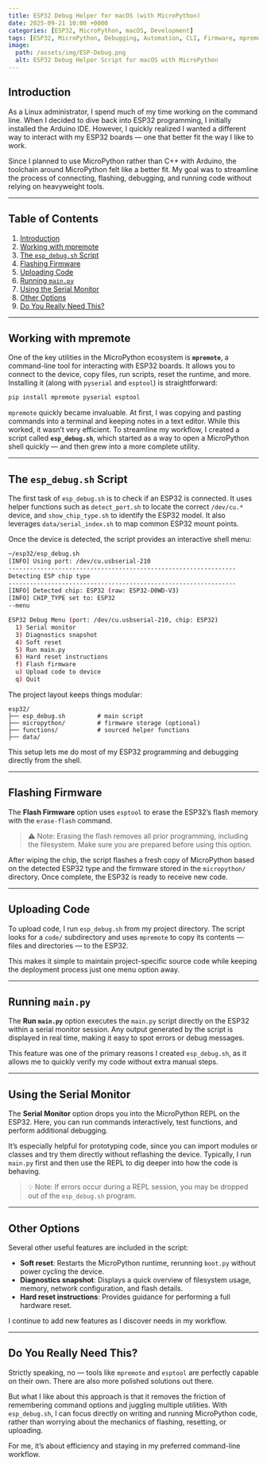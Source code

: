 ```yaml
---
title: ESP32 Debug Helper for macOS (with MicroPython)
date: 2025-09-21 10:00 +0000
categories: [ESP32, MicroPython, macOS, Development]
tags: [ESP32, MicroPython, Debugging, Automation, CLI, Firmware, mpremote, esptool]
image:
  path: /assets/img/ESP-Debug.png
  alt: ESP32 Debug Helper Script for macOS with MicroPython
---
```

## Introduction

As a Linux administrator, I spend much of my time working on the command line. When I decided to dive back into ESP32 programming, I initially installed the Arduino IDE. However, I quickly realized I wanted a different way to interact with my ESP32 boards — one that better fit the way I like to work.

Since I planned to use MicroPython rather than C++ with Arduino, the toolchain around MicroPython felt like a better fit. My goal was to streamline the process of connecting, flashing, debugging, and running code without relying on heavyweight tools.

---
## Table of Contents

1. [Introduction](#introduction)
2. [Working with mpremote](#working-with-mpremote)
3. [The `esp_debug.sh` Script](#the-esp_debugsh-script)
4. [Flashing Firmware](#flashing-firmware)
5. [Uploading Code](#uploading-code)
6. [Running `main.py`](#running-mainpy)
7. [Using the Serial Monitor](#using-the-serial-monitor)
8. [Other Options](#other-options)
9. [Do You Really Need This?](#do-you-really-need-this)

---

## Working with mpremote

One of the key utilities in the MicroPython ecosystem is **`mpremote`**, a command-line tool for interacting with ESP32 boards. It allows you to connect to the device, copy files, run scripts, reset the runtime, and more. Installing it (along with `pyserial` and `esptool`) is straightforward:

```bash
pip install mpremote pyserial esptool
```

`mpremote` quickly became invaluable. At first, I was copying and pasting commands into a terminal and keeping notes in a text editor. While this worked, it wasn’t very efficient. To streamline my workflow, I created a script called **`esp_debug.sh`**, which started as a way to open a MicroPython shell quickly — and then grew into a more complete utility.

---

## The `esp_debug.sh` Script

The first task of `esp_debug.sh` is to check if an ESP32 is connected. It uses helper functions such as `detect_port.sh` to locate the correct `/dev/cu.*` device, and `show_chip_type.sh` to identify the ESP32 model. It also leverages `data/serial_index.sh` to map common ESP32 mount points.

Once the device is detected, the script provides an interactive shell menu:

```bash
~/esp32/esp_debug.sh
[INFO] Using port: /dev/cu.usbserial-210
----------------------------------------------------------------
Detecting ESP chip type
----------------------------------------------------------------
[INFO] Detected chip: ESP32 (raw: ESP32-D0WD-V3)
[INFO] CHIP_TYPE set to: ESP32
--menu

ESP32 Debug Menu (port: /dev/cu.usbserial-210, chip: ESP32)
  1) Serial monitor
  3) Diagnostics snapshot
  4) Soft reset
  5) Run main.py
  6) Hard reset instructions
  f) Flash firmware
  u) Upload code to device
  q) Quit
```

The project layout keeps things modular:

```
esp32/
├── esp_debug.sh         # main script
├── micropython/         # firmware storage (optional)
├── functions/           # sourced helper functions
├── data/
```

This setup lets me do most of my ESP32 programming and debugging directly from the shell.

---

## Flashing Firmware

The **Flash Firmware** option uses `esptool` to erase the ESP32’s flash memory with the `erase-flash` command.

> ⚠️ Note: Erasing the flash removes all prior programming, including the filesystem. Make sure you are prepared before using this option.

After wiping the chip, the script flashes a fresh copy of MicroPython based on the detected ESP32 type and the firmware stored in the `micropython/` directory. Once complete, the ESP32 is ready to receive new code.

---

## Uploading Code

To upload code, I run `esp_debug.sh` from my project directory. The script looks for a `code/` subdirectory and uses `mpremote` to copy its contents — files and directories — to the ESP32.

This makes it simple to maintain project-specific source code while keeping the deployment process just one menu option away.

---

## Running `main.py`

The **Run `main.py`** option executes the `main.py` script directly on the ESP32 within a serial monitor session. Any output generated by the script is displayed in real time, making it easy to spot errors or debug messages.

This feature was one of the primary reasons I created `esp_debug.sh`, as it allows me to quickly verify my code without extra manual steps.

---

## Using the Serial Monitor

The **Serial Monitor** option drops you into the MicroPython REPL on the ESP32. Here, you can run commands interactively, test functions, and perform additional debugging.

It’s especially helpful for prototyping code, since you can import modules or classes and try them directly without reflashing the device. Typically, I run `main.py` first and then use the REPL to dig deeper into how the code is behaving.

> 💡 Note: If errors occur during a REPL session, you may be dropped out of the `esp_debug.sh` program.

---

## Other Options

Several other useful features are included in the script:

* **Soft reset**: Restarts the MicroPython runtime, rerunning `boot.py` without power cycling the device.
* **Diagnostics snapshot**: Displays a quick overview of filesystem usage, memory, network configuration, and flash details.
* **Hard reset instructions**: Provides guidance for performing a full hardware reset.

I continue to add new features as I discover needs in my workflow.

---

## Do You Really Need This?

Strictly speaking, no — tools like `mpremote` and `esptool` are perfectly capable on their own. There are also more polished solutions out there.

But what I like about this approach is that it removes the friction of remembering command options and juggling multiple utilities. With `esp_debug.sh`, I can focus directly on writing and running MicroPython code, rather than worrying about the mechanics of flashing, resetting, or uploading.

For me, it’s about efficiency and staying in my preferred command-line workflow.

